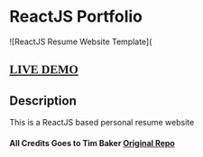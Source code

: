 # ReactJS Portfolio      


![ReactJS Resume Website Template](

## <a style="font-family:chiller;" href="https://pratiksutar.netlify.app/">LIVE DEMO</a>

## Description
This is a ReactJS based personal resume website

#### All Credits Goes to Tim Baker <a href='https://github.com/tbakerx/react-resume-template'>Original Repo</a>
